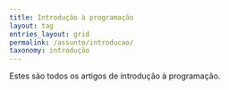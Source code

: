 ```yaml
---
title: Introdução à programação
layout: tag
entries_layout: grid
permalink: /assunto/introducao/
taxonomy: introdução
---
```


Estes são todos os artigos de introdução à programação.

